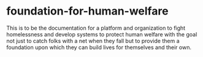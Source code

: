 # foundation-for-human-welfare
This is to be the documentation for a platform and organization to fight homelessness and develop systems to protect human welfare with the goal not just to catch folks with a net when they fall but to provide them a foundation upon which they can build lives for themselves and their own.
